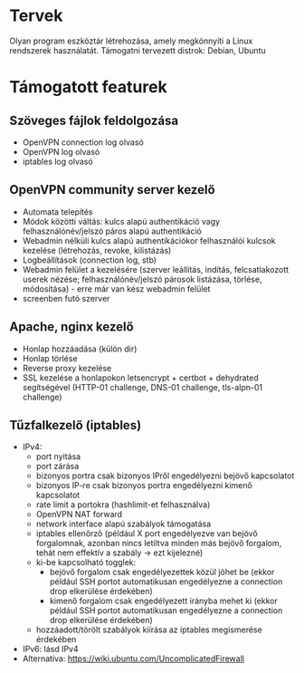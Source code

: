 # Tervek

Olyan program eszköztár létrehozása, amely megkönnyíti a Linux rendszerek használatát.
Támogatni tervezett distrok: Debian, Ubuntu

# Támogatott featurek

## Szöveges fájlok feldolgozása
- OpenVPN connection log olvasó
- OpenVPN log olvasó
- iptables log olvasó

## OpenVPN community server kezelő
- Automata telepítés
- Módok közötti váltás: kulcs alapú authentikáció vagy felhasználónév/jelszó páros alapú authentikáció
- Webadmin nélküli kulcs alapú authentikációkor felhasználói kulcsok kezelése (létrehozás, revoke, kilistázás)
- Logbeállítások (connection log, stb)
- Webadmin felület a kezelésére (szerver leállítás, indítás, felcsatlakozott userek nézése; felhasználónév/jelszó párosok listázása, törlése, módosítása) - erre már van kész webadmin felület
- screenben futó szerver

## Apache, nginx kezelő
- Honlap hozzáadása (külön dir)
- Honlap törlése
- Reverse proxy kezelése
- SSL kezelése a honlapokon letsencrypt + certbot + dehydrated segítségével (HTTP-01 challenge, DNS-01 challenge, tls-alpn-01 challenge)

## Tűzfalkezelő (iptables)
- IPv4:
  - port nyitása
  - port zárása
  - bizonyos portra csak bizonyos IPről engedélyezni bejövő kapcsolatot
  - bizonyos IP-re csak bizonyos portra engedélyezni kimenő kapcsolatot
  - rate limit a portokra (hashlimit-et felhasználva)
  - OpenVPN NAT forward
  - network interface alapú szabályok támogatása
  - iptables ellenőrző (például X port engedélyezve van bejövő forgalomnak, azonban nincs letiltva minden más bejövő forgalom, tehát nem effektív a szabály -> ezt kijelezné)
  - ki-be kapcsolható togglek:
    - bejövő forgalom csak engedélyezettek közül jöhet be (ekkor például SSH portot automatikusan engedélyezne a connection drop elkerülése érdekében)
    - kimenő forgalom csak engedélyezett irányba mehet ki (ekkor például SSH portot automatikusan engedélyezne a connection drop elkerülése érdekében)
  - hozzáadott/törölt szabályok kiírása az iptables megismerése érdekében
- IPv6: lásd IPv4
- Alternatíva: https://wiki.ubuntu.com/UncomplicatedFirewall


